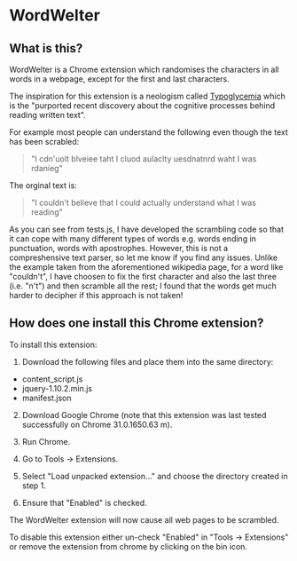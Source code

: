 WordWelter
==========

What is this?
-------------

WordWelter is a Chrome extension which randomises the characters in all words in a webpage, except for the first and last characters.

The inspiration for this extension is a neologism called [Typoglycemia](http://en.wikipedia.org/wiki/Typoglycemia) which is the "purported recent discovery about the cognitive processes behind reading written text".

For example most people can understand the following even though the text has been scrabled:

> "I cdn'uolt blveiee taht I cluod aulaclty uesdnatnrd waht I was rdanieg"

The orginal text is:

> "I couldn't believe that I could actually understand what I was reading"

As you can see from tests.js, I have developed the scrambling code so that it can cope with many different types of words e.g. words ending in punctuation, words with apostrophes. However, this is not a compreshensive text parser, so let me know if you find any issues. Unlike the example taken from the aforementioned wikipedia page, for a word like "couldn't", I have choosen to fix the first character and also the last three (i.e. "n't") and then scramble all the rest; I found that the words get much harder to decipher if this approach is not taken!

How does one install this Chrome extension?
-------------------------------------------

To install this extension:

1. Download the following files and place them into the same directory:

  * content_script.js	
  * jquery-1.10.2.min.js
  * manifest.json

2. Download Google Chrome (note that this extension was last tested successfully on Chrome 31.0.1650.63 m).

3. Run Chrome.

4. Go to Tools -> Extensions.

5. Select "Load unpacked extension..." and choose the directory created in step 1.

6. Ensure that "Enabled" is checked.

The WordWelter extension will now cause all web pages to be scrambled.

To disable this extension either un-check "Enabled" in "Tools -> Extensions" or remove the extension from chrome by clicking on the bin icon.

